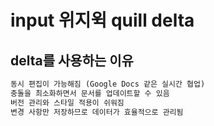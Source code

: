 # input 위지윅 quill delta

## delta를 사용하는 이유

```txt
동시 편집이 가능해짐 (Google Docs 같은 실시간 협업)
충돌을 최소화하면서 문서를 업데이트할 수 있음
버전 관리와 스타일 적용이 쉬워짐
변경 사항만 저장하므로 데이터가 효율적으로 관리됨
```

